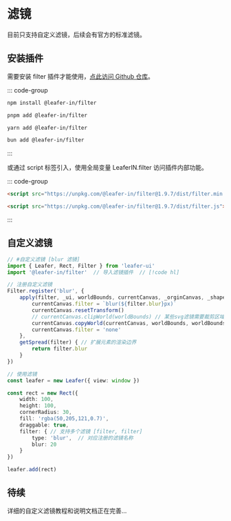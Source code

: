 # 滤镜

目前只支持自定义滤镜，后续会有官方的标准滤镜。

## 安装插件

需要安装 filter 插件才能使用，[点此访问 Github 仓库](https://github.com/leaferjs/leafer-in/tree/main/packages/filter)。

::: code-group

```sh [npm]
npm install @leafer-in/filter
```

```sh [pnpm]
pnpm add @leafer-in/filter
```

```sh [yarn]
yarn add @leafer-in/filter
```

```sh [bun]
bun add @leafer-in/filter
```

:::

或通过 script 标签引入，使用全局变量 LeaferIN.filter 访问插件内部功能。

::: code-group

```html [filter.min]
<script src="https://unpkg.com/@leafer-in/filter@1.9.7/dist/filter.min.js"></script>
```

```html [filter]
<script src="https://unpkg.com/@leafer-in/filter@1.9.7/dist/filter.js"></script>
```

<!-- https://unpkg.com 无法访问时，可替换为 https://cdn.jsdelivr.net/npm -->

:::

## 自定义滤镜

```ts
// #自定义滤镜 [blur 滤镜]
import { Leafer, Rect, Filter } from 'leafer-ui'
import '@leafer-in/filter'  // 导入滤镜插件  // [!code hl] 

// 注册自定义滤镜
Filter.register('blur', {
    apply(filter, _ui, worldBounds, currentCanvas, _orginCanvas, _shape) { // 应用自定义滤镜
        currentCanvas.filter = `blur(${filter.blur}px)`
        currentCanvas.resetTransform()
        // currentCanvas.clipWorld(worldBounds) // 某些svg滤镜需要裁剪区域再应用，否则会污染画布
        currentCanvas.copyWorld(currentCanvas, worldBounds, worldBounds, "copy")
        currentCanvas.filter = 'none'
    },
    getSpread(filter) { // 扩展元素的渲染边界
        return filter.blur
    }
})

// 使用滤镜
const leafer = new Leafer({ view: window })

const rect = new Rect({
    width: 100,
    height: 100,
    cornerRadius: 30,
    fill: 'rgba(50,205,121,0.7)',
    draggable: true,
    filter: { // 支持多个滤镜 [filter, filter]
        type: 'blur',  // 对应注册的滤镜名称
        blur: 20
    }
})

leafer.add(rect)
```

## 待续

详细的自定义滤镜教程和说明文档正在完善...
